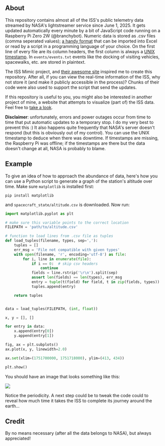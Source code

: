 ## About

This repository contains almost all of the ISS's public telemetry data streamed by NASA's lightstreamer service since June 1, 2025. It gets updated automatically every minute by a bit of JavaScript code running on a Raspberry Pi Zero 2W (@branchybot). Numeric data is stored as .csv files (comma seperated values); [a handy format](https://en.wikipedia.org/wiki/Comma-separated_values) that can be imported into Excel or read by a script in a programming language of your choice. On the first line of every file are its column headers, the first column is always a [UNIX timestamp](https://en.wikipedia.org/wiki/Unix_time). In `events/events.txt` events like the docking of visiting vehicles, spacewalks, etc. are stored in plaintext.

The ISS Mimic project, and [their awesome site](https://iss-mimic.github.io/Mimic/) inspired me to create this repository. After all, if you can view the real-time information of the ISS, why not store it (and make it publicly accessible in the process)? Chunks of their code were also used to support the script that send the updates.

If this repository is useful to you, you might also be interested in another project of mine, a website that attempts to visualize (part of) the ISS data. Feel free to [take a look](https://iss-dashboard.github.io/).

**Disclaimer**: unfortunately, errors and power outages occur from time to time that put automatic updates to a temporary stop. I do my very best to prevent this :) It also happens quite frequently that NASA's server doesn't respond (but this is obviously out of my control). You can use the UNIX timestamp to deduce when there was downtime. If timestamps are missing, the Raspberry Pi was offline; if the timestamps are there but the data doesn't change at all, NASA is probably to blame.
## Example

To give an idea of how to approach the abundance of data, here's how you can use a Python script to generate a graph of the station's altitude over time. Make sure `matplotlib` is installed first:

```shell
pip install matplotlib
```

and `spacecraft_state/altitude.csv` is downloaded. Now run:

```python
import matplotlib.pyplot as plt

# make sure this variable points to the correct location
FILEPATH = 'path/to/altitude.csv'

# function to load lines from .csv file as tuples
def load_tuples(filename, types, sep=','):
    tuples = []
    err_msg = 'File not compatible with given types'
    with open(filename, 'r', encoding='utf-8') as file:
        for i, line in enumerate(file):
            if i == 0:  # skip csv headers
                continue
            fields = line.rstrip('\r\n').split(sep)
            assert len(fields) == len(types), err_msg
            entry = tuple(t(field) for field, t in zip(fields, types))
            tuples.append(entry)

    return tuples


data = load_tuples(FILEPATH, (int, float))

x, y = [], []

for entry in data:
    x.append(entry[0])
    y.append(entry[1])

fig, ax = plt.subplots()
ax.plot(x, y, linewidth=2.0)

ax.set(xlim=(1751700000, 1751718000), ylim=(413, 434))

plt.show()
```

You should have an image that looks something like this:

![](https://i.imgur.com/gGqgLuN.png)

Notice the periodicity. A next step could be to tweak the code could to reveal how much time it takes the ISS to complete its journey around the earth...
## Credit

By no means necessary (after all the data belongs to NASA), but always appreciated!
